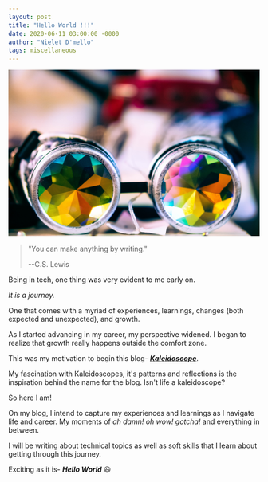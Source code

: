 ```yaml
---
layout: post
title: "Hello World !!!"
date: 2020-06-11 03:00:00 -0000
author: "Nielet D'mello"
tags: miscellaneous
---
```

  

![Kaleidoscope!](/images/kaleidoscope.jpg  "Kaleidoscope- Photo by Malcolm Lightbody on Unsplash")

  

>  "You can make anything by writing."
> 
>  --C.S. Lewis

  

Being in tech, one thing was very evident to me early on.

*It is a journey.*

One that comes with a myriad of experiences, learnings, changes (both expected and unexpected), and growth.

As I started advancing in my career, my perspective widened. I began to realize that growth really happens outside the comfort zone.

This was my motivation to begin this blog- ***[Kaleidoscope](https://en.wikipedia.org/wiki/Kaleidoscope)***.


My fascination with Kaleidoscopes, it's patterns and reflections is the inspiration behind the name for the blog. Isn't life a kaleidoscope?

So here I am! 

On my blog, I intend to capture my experiences and learnings as I navigate life and career. My moments of *ah damn! oh wow! gotcha!* and everything in between.

I will be writing about technical topics as well as soft skills that I learn about getting through this journey.

Exciting as it is- ***Hello World*** 😃